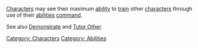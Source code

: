 [Characters](:Category:_Characters.md "wikilink") may see their maximum
[ability](:Category:_Abilities.md "wikilink") to
[train](:Category:_Trainers.md "wikilink") other
[characters](:Category:_Characters.md "wikilink") through use of their
[abilities](Abilities.md "wikilink")
[command](:Category:_Commands.md "wikilink").

See also [Demonstrate](Demonstrate.md "wikilink") and [Tutor
Other](Tutor_Other.md "wikilink").

[Category: Characters](Category:_Characters "wikilink") [Category:
Abilities](Category:_Abilities "wikilink")
